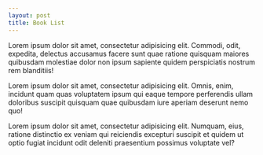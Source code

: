 ```yaml
---
layout: post
title: Book List
---
```

Lorem ipsum dolor sit amet, consectetur adipisicing elit. Commodi, odit, expedita, delectus accusamus facere sunt quae ratione quisquam maiores quibusdam molestiae dolor non ipsum sapiente quidem perspiciatis nostrum rem blanditiis!

Lorem ipsum dolor sit amet, consectetur adipisicing elit. Omnis, enim, incidunt quam quas voluptatem ipsum qui eaque tempore perferendis ullam doloribus suscipit quisquam quae quibusdam iure aperiam deserunt nemo quo!

Lorem ipsum dolor sit amet, consectetur adipisicing elit. Numquam, eius, ratione distinctio ex veniam qui reiciendis excepturi suscipit et quidem ut optio fugiat incidunt odit deleniti praesentium possimus voluptate vel?